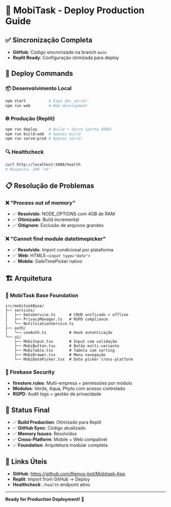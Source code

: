 # 🚀 MobiTask - Deploy Production Guide

## ✅ Sincronização Completa
- **GitHub**: Código sincronizado na branch `main`
- **Replit Ready**: Configuração otimizada para deploy

## 🎯 Deploy Commands

### 📦 Desenvolvimento Local
```bash
npm start          # Expo dev server
npm run web        # Web development
```

### 🌐 Produção (Replit)
```bash
npm run deploy     # Build + Serve (porta 5000)
npm run build:web  # Apenas build
npm run serve:prod # Apenas servir
```

### 🔍 Healthcheck
```bash
curl http://localhost:5000/health
# Resposta: 200 "ok"
```

## 📋 Resolução de Problemas

### ❌ "Process out of memory"
- ✅ **Resolvido**: NODE_OPTIONS com 4GB de RAM
- ✅ **Otimizado**: Build incremental
- ✅ **Gitignore**: Exclusão de arquivos grandes

### ❌ "Cannot find module datetimepicker"
- ✅ **Resolvido**: Import condicional por plataforma
- ✅ **Web**: HTML5 `<input type="date">`
- ✅ **Mobile**: DateTimePicker nativo

## 🏗️ Arquitetura

### 📱 MobiTask Base Foundation
```
src/mobitaskBase/
├── services/
│   ├── DataService.ts      # CRUD unificado + offline
│   ├── PrivacyManager.ts   # RGPD compliance
│   └── NotificationService.ts
├── auth/
│   └── useAuth.ts          # Hook autenticação
└── ui/
    ├── MobiInput.tsx       # Input com validação
    ├── MobiButton.tsx      # Botão multi-variante
    ├── MobiTable.tsx       # Tabela com sorting
    ├── MobiDrawer.tsx      # Menu navegação
    └── MobiDatePicker.tsx  # Date picker cross-platform
```

### 🔐 Firebase Security
- **firestore.rules**: Multi-empresa + permissões por módulo
- **Módulos**: Verde, Aqua, Phyto com acesso controlado
- **RGPD**: Audit logs + gestão de privacidade

## 🎉 Status Final
- ✅ **Build Production**: Otimizado para Replit
- ✅ **GitHub Sync**: Código atualizado
- ✅ **Memory Issues**: Resolvidos
- ✅ **Cross-Platform**: Mobile + Web compatível
- ✅ **Foundation**: Arquitetura modular completa

## 🔗 Links Úteis
- **GitHub**: https://github.com/Ramos-bot/Mobitask-App
- **Replit**: Import from GitHub → Deploy
- **Healthcheck**: `/health` endpoint ativo

---
**Ready for Production Deployment! 🚀**
